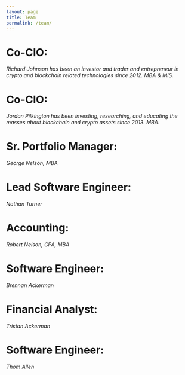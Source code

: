 ```yaml
---
layout: page
title: Team
permalink: /team/
---
```


# Co-CIO: 
*Richard Johnson has been an investor and trader and entrepreneur in crypto and blockchain related technologies since 2012. MBA & MIS.*

# Co-CIO: 
*Jordan Pilkington has been investing, researching, and educating the masses about blockchain and crypto assets since 2013. MBA.*

# Sr. Portfolio Manager: 
*George Nelson, MBA*

# Lead Software Engineer: 
*Nathan Turner*

# Accounting: 
*Robert Nelson, CPA, MBA*

# Software Engineer: 
*Brennan Ackerman*

# Financial Analyst: 
*Tristan Ackerman*

# Software Engineer: 
*Thom Allen*
